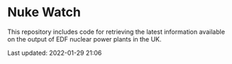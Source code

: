 # Nuke Watch

This repository includes code for retrieving the latest information available on the output of EDF nuclear power plants in the UK.

Last updated: 2022-01-29 21:06